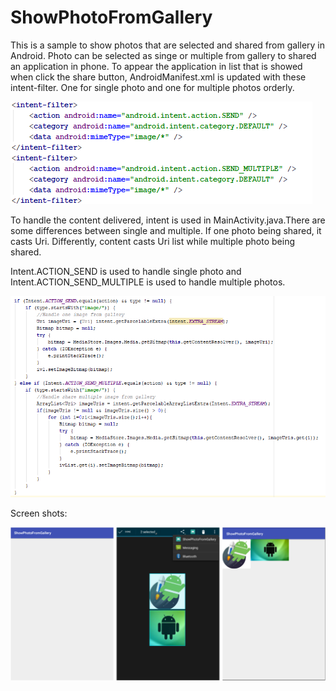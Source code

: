 # ShowPhotoFromGallery
This is a sample to show photos that are selected and shared from gallery in Android. Photo can be selected as singe or multiple from gallery to
shared an application in phone. To appear the application in list that is showed when click the share button, AndroidManifest.xml is
updated with these intent-filter. One for single photo and one for multiple photos orderly.

![alt text](ss/1.PNG)

To handle the content delivered, intent is used in MainActivity.java.There are some differences between single and multiple. If one photo
being shared, it casts Uri. Differently, content casts Uri list while multiple photo being shared.

Intent.ACTION_SEND is used to handle single photo and Intent.ACTION_SEND_MULTIPLE is used to handle multiple photos.

![alt text](ss/2.PNG)

Screen shots:

![alt text](ss/3.PNG)
